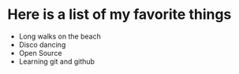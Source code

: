 # Here is a list of my favorite things

- Long walks on the beach
- Disco dancing
- Open Source
- Learning git and github
